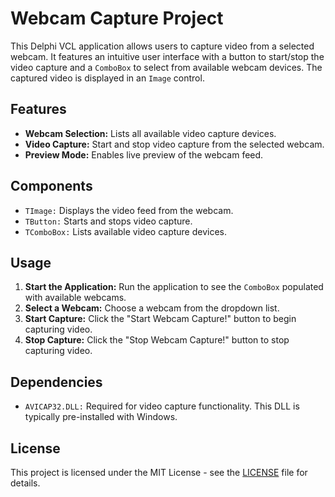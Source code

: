 <h1>Webcam Capture Project</h1>

<p>This Delphi VCL application allows users to capture video from a selected webcam. It features an intuitive user interface with a button to start/stop the video capture and a <code>ComboBox</code> to select from available webcam devices. The captured video is displayed in an <code>Image</code> control.</p>

<h2>Features</h2>
<ul>
  <li><strong>Webcam Selection:</strong> Lists all available video capture devices.</li>
  <li><strong>Video Capture:</strong> Start and stop video capture from the selected webcam.</li>
  <li><strong>Preview Mode:</strong> Enables live preview of the webcam feed.</li>
</ul>

<h2>Components</h2>
<ul>
  <li><code>TImage:</code> Displays the video feed from the webcam.</li>
  <li><code>TButton:</code> Starts and stops video capture.</li>
  <li><code>TComboBox:</code> Lists available video capture devices.</li>
</ul>

<h2>Usage</h2>
<ol>
  <li><strong>Start the Application:</strong> Run the application to see the <code>ComboBox</code> populated with available webcams.</li>
  <li><strong>Select a Webcam:</strong> Choose a webcam from the dropdown list.</li>
  <li><strong>Start Capture:</strong> Click the "Start Webcam Capture!" button to begin capturing video.</li>
  <li><strong>Stop Capture:</strong> Click the "Stop Webcam Capture!" button to stop capturing video.</li>
</ol>



<h2>Dependencies</h2>
<ul>
  <li><code>AVICAP32.DLL:</code> Required for video capture functionality. This DLL is typically pre-installed with Windows.</li>
</ul>

<h2>License</h2>
<p>This project is licensed under the MIT License - see the <a href="LICENSE">LICENSE</a> file for details.</p>
